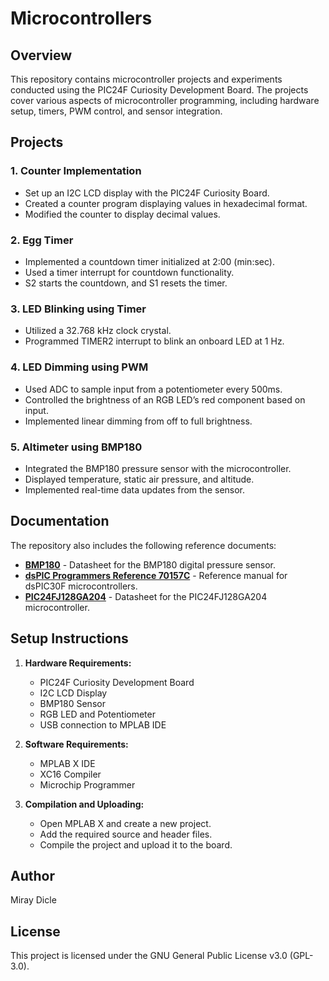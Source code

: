 # Microcontrollers

## Overview
This repository contains microcontroller projects and experiments conducted using the PIC24F Curiosity Development Board. The projects cover various aspects of microcontroller programming, including hardware setup, timers, PWM control, and sensor integration.

## Projects

### 1. **Counter Implementation**
- Set up an I2C LCD display with the PIC24F Curiosity Board.
- Created a counter program displaying values in hexadecimal format.
- Modified the counter to display decimal values.

### 2. **Egg Timer**
- Implemented a countdown timer initialized at 2:00 (min:sec).
- Used a timer interrupt for countdown functionality.
- S2 starts the countdown, and S1 resets the timer.

### 3. **LED Blinking using Timer**
- Utilized a 32.768 kHz clock crystal.
- Programmed TIMER2 interrupt to blink an onboard LED at 1 Hz.

### 4. **LED Dimming using PWM**
- Used ADC to sample input from a potentiometer every 500ms.
- Controlled the brightness of an RGB LED’s red component based on input.
- Implemented linear dimming from off to full brightness.

### 5. **Altimeter using BMP180**
- Integrated the BMP180 pressure sensor with the microcontroller.
- Displayed temperature, static air pressure, and altitude.
- Implemented real-time data updates from the sensor.

## Documentation
The repository also includes the following reference documents:
- **[BMP180](docs/BMP180.pdf)** - Datasheet for the BMP180 digital pressure sensor.
- **[dsPIC Programmers Reference 70157C](docs/dsPIC%20Programmers%20Reference%2070157C.pdf)** - Reference manual for dsPIC30F microcontrollers.
- **[PIC24FJ128GA204](docs/PIC24FJ128GA204.pdf)** - Datasheet for the PIC24FJ128GA204 microcontroller.

## Setup Instructions
1. **Hardware Requirements:**
   - PIC24F Curiosity Development Board
   - I2C LCD Display
   - BMP180 Sensor
   - RGB LED and Potentiometer
   - USB connection to MPLAB IDE

2. **Software Requirements:**
   - MPLAB X IDE
   - XC16 Compiler
   - Microchip Programmer

3. **Compilation and Uploading:**
   - Open MPLAB X and create a new project.
   - Add the required source and header files.
   - Compile the project and upload it to the board.

## Author
Miray Dicle

## License
This project is licensed under the GNU General Public License v3.0 (GPL-3.0).
